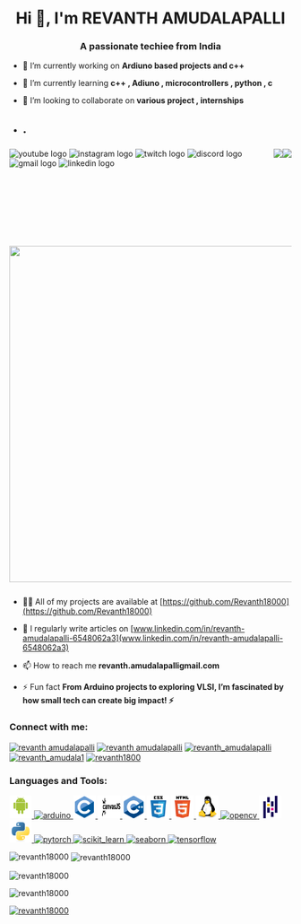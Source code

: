 <h1 align="center">Hi 👋, I'm REVANTH AMUDALAPALLI</h1>
<h3 align="center">A passionate techiee from India</h3>



- 🔭 I’m currently working on **Ardiuno based projects and c++**

- 🌱 I’m currently learning **c++ , Adiuno , microcontrollers , python , c**

- 👯 I’m looking to collaborate on **various project , internships**
- <h2 align="left"> .</h2>

###

<img align="right" height="150" src="https://media1.tenor.com/m/Pw6WNNW6ejAAAAAC/ironbrij-road-to-success.gif"  />

###

<img align="right" height="150" src="https://64.media.tumblr.com/5e144fe3eb3c1e90143d80ecc7d195a6/156cb7c026feb075-88/s1280x1920/ec6c6c57ebbdc058c60fd700f461162ccfc4da17.gif"  />

###





###

<div align="left">
  <img src="https://img.shields.io/static/v1?message=Youtube&logo=youtube&label=&color=FF0000&logoColor=white&labelColor=&style=for-the-badge" height="35" alt="youtube logo"  />
  <img src="https://img.shields.io/static/v1?message=Instagram&logo=instagram&label=&color=E4405F&logoColor=white&labelColor=&style=for-the-badge" height="35" alt="instagram logo"  />
  <img src="https://img.shields.io/static/v1?message=Twitch&logo=twitch&label=&color=9146FF&logoColor=white&labelColor=&style=for-the-badge" height="35" alt="twitch logo"  />
  <img src="https://img.shields.io/static/v1?message=Discord&logo=discord&label=&color=7289DA&logoColor=white&labelColor=&style=for-the-badge" height="35" alt="discord logo"  />
  <img src="https://img.shields.io/static/v1?message=Gmail&logo=gmail&label=&color=D14836&logoColor=white&labelColor=&style=for-the-badge" height="35" alt="gmail logo"  />
  <img src="https://img.shields.io/static/v1?message=LinkedIn&logo=linkedin&label=&color=0077B5&logoColor=white&labelColor=&style=for-the-badge" height="35" alt="linkedin logo"  />
</div>

###

<br clear="both">

###

<div align="center">
  <img height="600" width="800" src="https://raw.githubusercontent.com/Giphy/GiphyAPI/master/api_giphy_header.gif"  />
</div>


###

- 👨‍💻 All of my projects are available at [https://github.com/Revanth18000](https://github.com/Revanth18000)

- 📝 I regularly write articles on [www.linkedin.com/in/revanth-amudalapalli-6548062a3](www.linkedin.com/in/revanth-amudalapalli-6548062a3)

- 📫 How to reach me **revanth.amudalapalligmail.com**

- ⚡ Fun fact **From Arduino projects to exploring VLSI, I’m fascinated by how small tech can create big impact! ⚡**

<h3 align="left">Connect with me:</h3>
<p align="left">
<a href="www.linkedin.com/in/revanth-amudalapalli-6548062a3" target="blank"><img align="center" src="https://raw.githubusercontent.com/rahuldkjain/github-profile-readme-generator/master/src/images/icons/Social/linked-in-alt.svg" alt="revanth amudalapalli" height="30" width="40" /></a>
<a href="https://github.com/Revanth18000" target="blank"><img align="center" src="https://raw.githubusercontent.com/rahuldkjain/github-profile-readme-generator/master/src/images/icons/Social/facebook.svg" alt="revanth amudalapalli" height="30" width="40" /></a>
<a href="https://www.instagram.com/alone_" target="blank"><img align="center" src="https://raw.githubusercontent.com/rahuldkjain/github-profile-readme-generator/master/src/images/icons/Social/instagram.svg" alt="revanth_amudalapalli" height="30" width="40" /></a>
<a href="https://www.hackerrank.com/profile/revanth_amudala1" target="blank"><img align="center" src="https://raw.githubusercontent.com/rahuldkjain/github-profile-readme-generator/master/src/images/icons/Social/hackerrank.svg" alt="revanth_amudala1" height="30" width="40" /></a>
<a href="http://leetcode.com/u/REVANTH18000/" target="blank"><img align="center" src="https://raw.githubusercontent.com/rahuldkjain/github-profile-readme-generator/master/src/images/icons/Social/leet-code.svg" alt="revanth1800" height="30" width="40" /></a>
</p>



<h3 align="left">Languages and Tools:</h3>
<p align="left"> <a href="https://developer.android.com" target="_blank" rel="noreferrer"> <img src="https://raw.githubusercontent.com/devicons/devicon/master/icons/android/android-original-wordmark.svg" alt="android" width="40" height="40"/> </a> <a href="https://www.arduino.cc/" target="_blank" rel="noreferrer"> <img src="https://cdn.worldvectorlogo.com/logos/arduino-1.svg" alt="arduino" width="40" height="40"/> </a> <a href="https://www.cprogramming.com/" target="_blank" rel="noreferrer"> <img src="https://raw.githubusercontent.com/devicons/devicon/master/icons/c/c-original.svg" alt="c" width="40" height="40"/> </a> <a href="https://canvasjs.com" target="_blank" rel="noreferrer"> <img src="https://raw.githubusercontent.com/Hardik0307/Hardik0307/master/assets/canvasjs-charts.svg" alt="canvasjs" width="40" height="40"/> </a> <a href="https://www.w3schools.com/cpp/" target="_blank" rel="noreferrer"> <img src="https://raw.githubusercontent.com/devicons/devicon/master/icons/cplusplus/cplusplus-original.svg" alt="cplusplus" width="40" height="40"/> </a> <a href="https://www.w3schools.com/css/" target="_blank" rel="noreferrer"> <img src="https://raw.githubusercontent.com/devicons/devicon/master/icons/css3/css3-original-wordmark.svg" alt="css3" width="40" height="40"/> </a> <a href="https://www.w3.org/html/" target="_blank" rel="noreferrer"> <img src="https://raw.githubusercontent.com/devicons/devicon/master/icons/html5/html5-original-wordmark.svg" alt="html5" width="40" height="40"/> </a> <a href="https://www.linux.org/" target="_blank" rel="noreferrer"> <img src="https://raw.githubusercontent.com/devicons/devicon/master/icons/linux/linux-original.svg" alt="linux" width="40" height="40"/> </a> <a href="https://opencv.org/" target="_blank" rel="noreferrer"> <img src="https://www.vectorlogo.zone/logos/opencv/opencv-icon.svg" alt="opencv" width="40" height="40"/> </a> <a href="https://pandas.pydata.org/" target="_blank" rel="noreferrer"> <img src="https://raw.githubusercontent.com/devicons/devicon/2ae2a900d2f041da66e950e4d48052658d850630/icons/pandas/pandas-original.svg" alt="pandas" width="40" height="40"/> </a> <a href="https://www.python.org" target="_blank" rel="noreferrer"> <img src="https://raw.githubusercontent.com/devicons/devicon/master/icons/python/python-original.svg" alt="python" width="40" height="40"/> </a> <a href="https://pytorch.org/" target="_blank" rel="noreferrer"> <img src="https://www.vectorlogo.zone/logos/pytorch/pytorch-icon.svg" alt="pytorch" width="40" height="40"/> </a> <a href="https://scikit-learn.org/" target="_blank" rel="noreferrer"> <img src="https://upload.wikimedia.org/wikipedia/commons/0/05/Scikit_learn_logo_small.svg" alt="scikit_learn" width="40" height="40"/> </a> <a href="https://seaborn.pydata.org/" target="_blank" rel="noreferrer"> <img src="https://seaborn.pydata.org/_images/logo-mark-lightbg.svg" alt="seaborn" width="40" height="40"/> </a> <a href="https://www.tensorflow.org" target="_blank" rel="noreferrer"> <img src="https://www.vectorlogo.zone/logos/tensorflow/tensorflow-icon.svg" alt="tensorflow" width="40" height="40"/> </a> </p>

<p><img align="left" src="https://github-readme-stats.vercel.app/api/top-langs?username=revanth18000&show_icons=true&locale=en&layout=compact" alt="revanth18000" /></p>

<p>&nbsp;<img align="center" src="https://github-readme-stats.vercel.app/api?username=revanth18000&show_icons=true&locale=en" alt="revanth18000" /></p>

<p><img align="center" src="https://github-readme-streak-stats.herokuapp.com/?user=revanth18000&" alt="revanth18000" /></p>
<p align="left"> <img src="https://komarev.com/ghpvc/?username=revanth18000&label=Profile%20views&color=0e75b6&style=flat" alt="revanth18000" /> </p>

<p align="left"> <a href="https://github.com/ryo-ma/github-profile-trophy"><img src="https://github-profile-trophy.vercel.app/?username=revanth18000" alt="revanth18000" /></a> </p>

<p align="left"> <a href="https://twitter.com/" target="blank"><img src="https://img.shields.io/twitter/follow/?logo=twitter&style=for-the-badge" alt="" /></a> </p>
